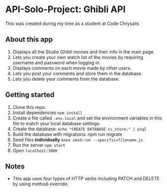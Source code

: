 # API-Solo-Project: Ghibli API
This was created during my time as a student at Code Chrysalis

## About this app
  1. Displays all the Studio Ghibli movies and their info in the main page.
  2. Lets you create your own watch list of the movies by requiring username and password when logging in.
  3. Displays comments on each movie made by other users.
  4. Lets you post your comments and store them in the database. 
  5. Lets you delete your comments from the database.

## Getting started
  1. Clone this repo.
  2. Install dependencies ```npm install```
  3. Create a file called ```.env.local``` and set the environment variables in this file to match your local database settings.
  4. Create the database: ```echo "CREATE DATABASE cc_store;" | psql```
  5. Build the database with migrations: npm run migrate
  6. Seed files **individually** ```knex seed:run --specific=filename.js```
  7. Run the server ```npm start```
  8. Open ```localhost:3000```

## Notes
 - This app uses four types of HTTP verbs including PATCH and DELETE by using method-override.